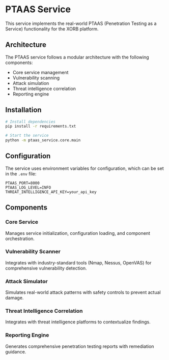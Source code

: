 # PTAAS Service

This service implements the real-world PTAAS (Penetration Testing as a Service) functionality for the XORB platform.

## Architecture
The PTAAS service follows a modular architecture with the following components:
- Core service management
- Vulnerability scanning
- Attack simulation
- Threat intelligence correlation
- Reporting engine

## Installation
```bash
# Install dependencies
pip install -r requirements.txt

# Start the service
python -m ptaas_service.core.main
```

## Configuration
The service uses environment variables for configuration, which can be set in the `.env` file:
```env
PTAAS_PORT=8000
PTAAS_LOG_LEVEL=INFO
THREAT_INTELLIGENCE_API_KEY=your_api_key
```

## Components
### Core Service
Manages service initialization, configuration loading, and component orchestration.

### Vulnerability Scanner
Integrates with industry-standard tools (Nmap, Nessus, OpenVAS) for comprehensive vulnerability detection.

### Attack Simulator
Simulates real-world attack patterns with safety controls to prevent actual damage.

### Threat Intelligence Correlation
Integrates with threat intelligence platforms to contextualize findings.

### Reporting Engine
Generates comprehensive penetration testing reports with remediation guidance.